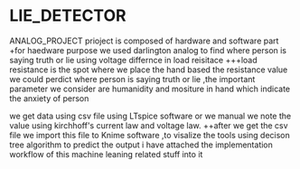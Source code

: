 # LIE_DETECTOR
ANALOG_PROJECT
  prioject is composed of hardware and software part  
  +for haedware purpose we used darlington analog to find where person is saying truth or lie using voltage differnce in load reisitace 
  +++load resistance is the spot where we place the hand based the resistance value we could perdict where person is saying truth or lie ,the important parameter we consider are humanidity and mositure in hand which indicate the anxiety of person
  
  we get data using csv file using LTspice software or we manual we note the value using kirchhoff's current law and voltage law.
  ++after we get the csv file 
  we import this file to Knime software ,to visalize the tools using decison tree algorithm to predict the output 
  i have attached the implementation workflow of this machine leaning related stuff into it
